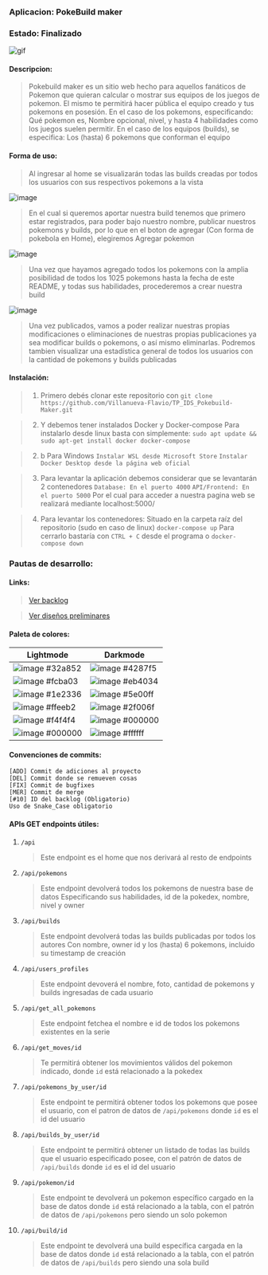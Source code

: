 ### Aplicacion: PokeBuild maker

### Estado: Finalizado
![gif](https://github.com/Villanueva-Flavio/TP_IDS_Pokebuild-Maker/assets/78744163/440ad541-99c1-4a19-a6c0-082df28d2999)




#### Descripcion:

> Pokebuild maker es un sitio web hecho para aquellos fanáticos de Pokemon que quieran calcular o mostrar sus equipos de los juegos de pokemon. El mismo te permitirá hacer pública el equipo creado y tus pokemons en posesión. En el caso de los pokemons, especificando: Qué pokemon es, Nombre opcional, nivel, y hasta 4 habilidades como los juegos suelen permitir. En el caso de los equipos (builds), se especifica: Los (hasta) 6 pokemons que conforman el equipo


#### Forma de uso:

> Al ingresar al home se visualizarán todas las builds creadas por todos los usuarios con sus respectivos pokemons a la vista

![image](https://github.com/Villanueva-Flavio/TP_IDS_Pokebuild-Maker/assets/78744163/079c3760-b488-4f07-84bc-010fc042b132)

> En el cual si queremos aportar nuestra build tenemos que primero estar registrados, para poder bajo nuestro nombre, publicar nuestros pokemons y builds, por lo que en el boton de agregar (Con forma de pokebola en Home), elegiremos Agregar pokemon

![image](https://github.com/Villanueva-Flavio/TP_IDS_Pokebuild-Maker/assets/78744163/de7c1a69-ae56-482f-ae84-1d34130f7208)

> Una vez que hayamos agregado todos los pokemons con la amplia posibilidad de todos los 1025 pokemons hasta la fecha de este README, y todas sus habilidades, procederemos a crear nuestra build

![image](https://github.com/Villanueva-Flavio/TP_IDS_Pokebuild-Maker/assets/78744163/383b8cdb-4966-4822-a0e6-6bf1f69a0a1e)

> Una vez publicados, vamos a poder realizar nuestras propias modificaciones o eliminaciones de nuestras propias publicaciones
ya sea modificar builds o pokemons, o así mismo eliminarlas.
Podremos tambien visualizar una estadística general de todos los usuarios con la cantidad de pokemons y builds publicadas
	

#### Instalación:

> 1. Primero debés clonar este repositorio con
	`git clone https://github.com/Villanueva-Flavio/TP_IDS_Pokebuild-Maker.git`
		
>	2. Y debemos tener instalados Docker y Docker-compose
		Para instalarlo desde linux basta con simplemente:
		`sudo apt update && sudo apt-get install docker docker-compose`
		
>	2. b Para Windows
		`Instalar WSL desde Microsoft Store`
		`Instalar Docker Desktop desde la página web oficial`
			
	
>	3. Para levantar la aplicación debemos considerar que se levantarán 2 contenedores
	    `Database: En el puerto 4000`
		`API/Frontend: En el puerto 5000`
		Por el cual para acceder a nuestra pagina web se realizará mediante
		localhost:5000/
		
>   4. Para levantar los contenedores:
		Situado en la carpeta raíz del repositorio
		(sudo en caso de linux) `docker-compose up`
	    Para cerrarlo bastaría con `CTRL + C` desde el programa
	    o `docker-compose down`
	    
### Pautas de desarrollo:

#### Links:
>	[Ver backlog](https://trello.com/b/MtCIR9PG/copilot-my-beloved)

>    [Ver diseños preliminares](https://miro.com/welcomeonboard/d2drOFdpMkF0cmgwbXJzQW1qcTcxU2YwaVAyRVUxTmlyVlZHTmFBMmtVT1E5RklkRnVwY0JNUEpvVmZlNkZSQXwzMDc0NDU3MzY4MjY1OTI1ODkwfDI=?share_link_id=672689342287)
		
#### Paleta de colores:
|Lightmode  | Darkmode  |
|--|--|
|![image](https://github.com/Villanueva-Flavio/TP_IDS_Pokebuild-Maker/assets/78744163/602ca1a1-087d-43c7-9695-c8f5c0ddec30) #32a852 |![image](https://github.com/Villanueva-Flavio/TP_IDS_Pokebuild-Maker/assets/78744163/92d823ac-00a1-4d48-81d8-c801e6ab054d) #4287f5 |
|![image](https://github.com/Villanueva-Flavio/TP_IDS_Pokebuild-Maker/assets/78744163/5d78ab75-c53f-4dcb-9865-b7381ea2c473) #fcba03 |![image](https://github.com/Villanueva-Flavio/TP_IDS_Pokebuild-Maker/assets/78744163/af75cdbc-11bf-4f04-a207-b96052aae8ba) #eb4034 |
|![image](https://github.com/Villanueva-Flavio/TP_IDS_Pokebuild-Maker/assets/78744163/4acf9c35-94f7-4242-b829-89dea68e11cc) #1e2336 |![image](https://github.com/Villanueva-Flavio/TP_IDS_Pokebuild-Maker/assets/78744163/823d64fa-9356-4620-b57a-a7909d5137eb) #5e00ff |
|![image](https://github.com/Villanueva-Flavio/TP_IDS_Pokebuild-Maker/assets/78744163/2f9cb80a-77d1-42d2-9a2e-91cc36a6229a) #ffeeb2 |![image](https://github.com/Villanueva-Flavio/TP_IDS_Pokebuild-Maker/assets/78744163/d3736d15-a613-4d5c-989f-aee94f9dfbb1) #2f006f |
|![image](https://github.com/Villanueva-Flavio/TP_IDS_Pokebuild-Maker/assets/78744163/4633f4d0-9ef8-44d3-9def-8329cad961b3) #f4f4f4 |![image](https://github.com/Villanueva-Flavio/TP_IDS_Pokebuild-Maker/assets/78744163/186d5b32-fa94-4c91-911f-995ba16f1cdf) #000000 |
|![image](https://github.com/Villanueva-Flavio/TP_IDS_Pokebuild-Maker/assets/78744163/186d5b32-fa94-4c91-911f-995ba16f1cdf) #000000 |![image](https://github.com/Villanueva-Flavio/TP_IDS_Pokebuild-Maker/assets/78744163/316d138c-af41-45e9-8b1d-7c7d1af0c12f) #ffffff |

#### Convenciones de commits:
	[ADD] Commit de adiciones al proyecto
	[DEL] Commit donde se remueven cosas
	[FIX] Commit de bugfixes
	[MER] Commit de merge
	[#10] ID del backlog (Obligatorio)
	Uso de Snake_Case obligatorio
		
#### APIs GET endpoints útiles:
 1. `/api`
    > Este endpoint es el home que nos derivará al resto de endpoints
 1. `/api/pokemons`
    > Este endpoint devolverá todos los pokemons de nuestra base de datos
    > Especificando sus habilidades, id de la pokedex, nombre, nivel y owner
 1. `/api/builds`
    > Este endpoint devolverá todas las builds publicadas por todos los autores
    > Con nombre, owner id y los (hasta) 6 pokemons, incluido su timestamp de creación
 1. `/api/users_profiles`
    > Este endpoint devoverá el nombre, foto, cantidad de pokemons y builds ingresadas de cada usuario
 1. `/api/get_all_pokemons`
    > Este endpoint fetchea el nombre e id de todos los pokemons existentes en la serie
 1. `/api/get_moves/id`
    > Te permitirá obtener los movimientos válidos del pokemon indicado, donde `id` está relacionado a la pokedex
 1. `/api/pokemons_by_user/id`
    > Este endpoint te permitirá obtener todos los pokemons que posee el usuario, con el patron de datos de `/api/pokemons` donde `id` es el id del usuario
 1. `/api/builds_by_user/id`
    > Este endpoint te permitirá obtener un listado de todas las builds que el usuario especificado posee, con el patrón de datos de `/api/builds` donde `id` es el id del usuario
 1. `/api/pokemon/id`
    > Este endpoint te devolverá un pokemon específico cargado en la base de datos donde `id` está relacionado a la tabla, con el patrón de datos de `/api/pokemons` pero siendo un solo pokemon
 1. `/api/build/id`
    > Este endpoint te devolverá una build específica cargada en la base de datos donde `id` está relacionado a la tabla, con el patrón de datos de `/api/builds` pero siendo una sola build
